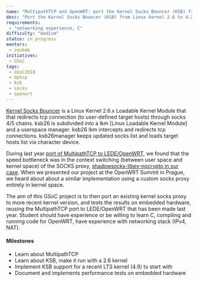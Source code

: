 ```yaml
---
name: "MultipathTCP and OpenWRT: port the Kernel Socks Bouncer (KSB) from Linux kernel 2.6 to 4.X"
desc: "Port the Kernel Socks Bouncer (KSB) from Linux kernel 2.6 to 4.X"
requirements:
 - "networking experience, C"
difficulty: "medium"
status: in_progress
mentors:
 - zoobab
initiatives:
 - GSoC
tags:
 - GSoC2018
 - mptcp
 - ksb
 - socks
 - openwrt
---
```


[Kernel Socks Bouncer](http://ksb.sourceforge.net/) is a Linux Kernel 2.6.x Loadable Kernel Module that that redirects tcp connection (to user-defined target hosts) through socks 4/5 chains. ksb26 is subdivided into a lkm [Linux Loadable Kernel Module] and a userspace manager. ksb26 lkm intercepts and redirects tcp connections. ksb26manager keeps updated socks list and loads target hosts list via character device.

During last year [port of MultipathTCP to LEDE/OpenWRT](https://github.com/spyff/lede-mptcp), we found that the speed bottleneck was in the context switching (between user space and kernel space) of the SOCKS proxy, [shadowsocks-libev-nocrypto in our case](https://github.com/spyff/shadowsocks-libev-nocrypto). When we presented our project at the OpenWRT Summit in Prague, we heard about about a similar implementation using a custom socks proxy entirely in kernel space.

The aim of this GSoC project is to then port an existing kernel socks proxy to more recent kernel version, and tests the results on embedded hardware, reusing the MultipathTCP port to LEDE/OpenWRT that has been made last year. Student should have experience or be willing to learn C, compiling and running code for OpenWRT, have experience with networking stack (IPv4, NAT).

#### Milestones

* Learn about MultipathTCP
* Learn about KSB, make it run with a 2.6 kernel
* Implement KSB support for a recent LTS kernel (4.9) to start with
* Document and implements performance tests on embedded hardware
